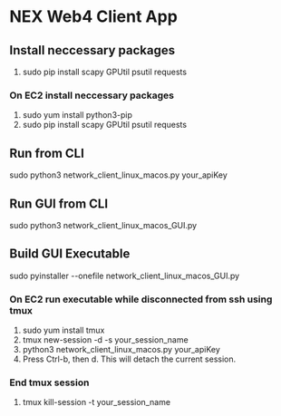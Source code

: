 # NEX Web4 Client App

## Install neccessary packages
1) sudo pip install scapy GPUtil psutil requests

### On EC2 install neccessary packages
1) sudo yum install python3-pip
2) sudo pip install scapy GPUtil psutil requests

## Run from CLI
sudo python3 network_client_linux_macos.py your_apiKey

## Run GUI from CLI
sudo python3 network_client_linux_macos_GUI.py

## Build GUI Executable
sudo pyinstaller --onefile network_client_linux_macos_GUI.py

### On EC2 run executable while disconnected from ssh using tmux
1) sudo yum install tmux
2) tmux new-session -d -s your_session_name 
3) python3 network_client_linux_macos.py your_apiKey
4) Press Ctrl-b, then d. This will detach the current session.

### End tmux session
1) tmux kill-session -t your_session_name